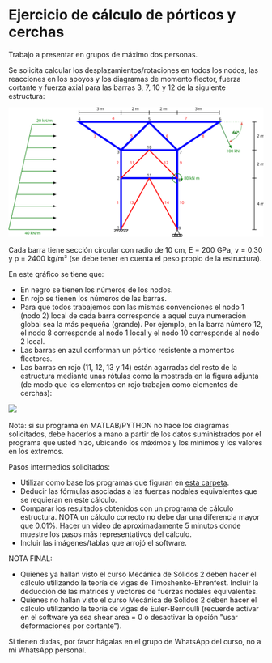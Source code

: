 # Ejercicio de cálculo de pórticos y cerchas

Trabajo a presentar en grupos de máximo dos personas.

Se solicita calcular los desplazamientos/rotaciones en todos los nodos, las reacciones en los apoyos y los diagramas de momento flector, fuerza cortante y fuerza axial para las barras 3, 7, 10 y 12 de la siguiente estructura:

![](figs/torre.svg)

Cada barra tiene sección circular con radio de 10 cm, E = 200 GPa, ν = 0.30 y ρ = 2400 kg/m³ (se debe tener en cuenta el peso propio de la estructura).

En este gráfico se tiene que:
* En negro se tienen los números de los nodos.
* En rojo se tienen los números de las barras.
* Para que todos trabajemos con las mismas convenciones el nodo 1 (nodo 2) local de cada barra corresponde a aquel cuya numeración global sea la más pequeña (grande). Por ejemplo, en la barra número 12, el nodo 8 corresponde al nodo 1 local y el nodo 10 corresponde al nodo 2 local.
* Las barras en azul conforman un pórtico resistente a momentos flectores.
* Las barras en rojo (11, 12, 13 y 14) están agarradas del resto de la estructura mediante unas rótulas como la mostrada en la figura adjunta (de modo que los elementos en rojo trabajen como elementos de cerchas):

![](https://www.sikla.es/sixcms/media.php/443/thumbnails/1342_Gelenk_Joi_41_T.tif.46778.png)

Nota: si su programa en MATLAB/PYTHON no hace los diagramas solicitados, debe hacerlos a mano a partir de los datos suministrados por el programa que usted hizo, ubicando los máximos y los mínimos y los valores en los extremos.

Pasos intermedios solicitados:
* Utilizar como base los programas que figuran en [esta carpeta](../../../codigo/repaso_matricial/portico_2d).
* Deducir las fórmulas asociadas a las fuerzas nodales equivalentes que se requieran en este cálculo.
* Comparar los resultados obtenidos con un programa de cálculo estructura. NOTA un cálculo correcto no debe dar una diferencia mayor que 0.01%. Hacer un video de aproximadamente 5 minutos donde muestre los pasos más representativos del cálculo.
* Incluir las imágenes/tablas que arrojó el software.

NOTA FINAL: 
 * Quienes ya hallan visto el curso Mecánica de Sólidos 2 deben hacer el cálculo utilizando la teoría de vigas de Timoshenko-Ehrenfest. Incluir la deducción de las matrices y vectores de fuerzas nodales equivalentes.
 * Quienes no hallan visto el curso Mecánica de Sólidos 2 deben hacer el cálculo utilizando la teoría de vigas de Euler-Bernoulli (recuerde activar en el software ya sea shear area = 0 o desactivar la opción "usar deformaciones por cortante").
 
Si tienen dudas, por favor hágalas en el grupo de WhatsApp del curso, no a mi WhatsApp personal.